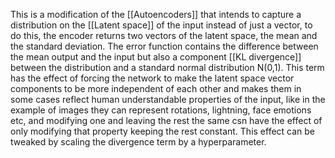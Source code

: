 This is a modification of the [[Autoencoders]] that intends to capture a distribution on the [[Latent space]] of the input instead of just a vector, to do this, the encoder returns two vectors of the latent space, the mean and the standard deviation.
The error function contains the difference between the mean output and the input but also a component [[KL divergence]] between the distribution and a standard normal distribution N(0,1).
This term has the effect of forcing the network to make the latent space vector components to be more independent of each other and makes them in some cases reflect human understandable properties of the input, like in the example of images they can represent rotations, lightning, face emotions etc, and modifying one and leaving the rest the same csn have the effect of only modifying that property keeping the rest constant. This effect can be tweaked by scaling the divergence term by a hyperparameter.